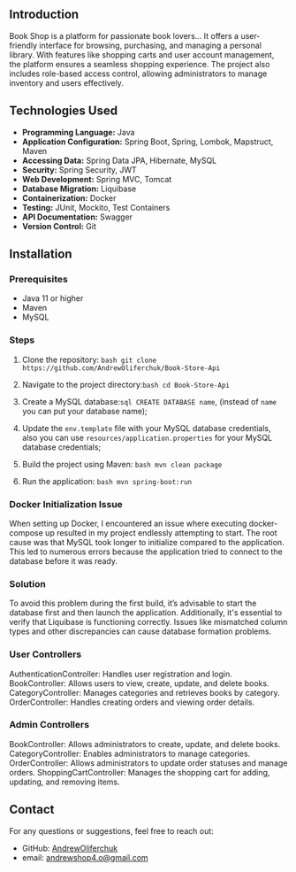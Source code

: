 

## Introduction

Book Shop is a platform for passionate book lovers...
It offers a user-friendly interface for browsing, purchasing, and managing a personal library. 
With features like shopping carts and user account management, the platform ensures a seamless shopping experience. 
The project also includes role-based access control, allowing administrators to manage inventory and users effectively.


## Technologies Used

* **Programming Language:** Java
* **Application Configuration:** Spring Boot, Spring, Lombok, Mapstruct, Maven
* **Accessing Data:** Spring Data JPA, Hibernate, MySQL
* **Security:** Spring Security, JWT
* **Web Development:** Spring MVC, Tomcat
* **Database Migration:** Liquibase
* **Containerization:** Docker
* **Testing:** JUnit, Mockito, Test Containers
* **API Documentation:** Swagger
* **Version Control:** Git

## Installation

### Prerequisites

- Java 11 or higher
- Maven
- MySQL


### Steps

1. Clone the repository:
   `bash git clone https://github.com/AndrewOliferchuk/Book-Store-Api`

2. Navigate to the project directory:`bash cd Book-Store-Api`

3. Create a MySQL database:`sql
   CREATE DATABASE name`, (instead of `name` you can put your database name);

4. Update the `env.template` file with your MySQL database credentials, also
   you can use `resources/application.properties` for your MySQL database credentials;

5. Build the project using Maven:
   `bash
   mvn clean package
   `

6. Run the application:
   `bash
   mvn spring-boot:run
   `


### Docker Initialization Issue

When setting up Docker, I encountered an issue where executing docker-compose up resulted in my project endlessly attempting to start. 
The root cause was that MySQL took longer to initialize compared to the application. 
This led to numerous errors because the application tried to connect to the database before it was ready.

### Solution
To avoid this problem during the first build, it’s advisable to start the database first and then launch the application. 
Additionally, it's essential to verify that Liquibase is functioning correctly. 
Issues like mismatched column types and other discrepancies can cause database formation problems.


### User Controllers

AuthenticationController: Handles user registration and login.
BookController: Allows users to view, create, update, and delete books.
CategoryController: Manages categories and retrieves books by category.
OrderController: Handles creating orders and viewing order details.

### Admin Controllers
BookController: Allows administrators to create, update, and delete books.
CategoryController: Enables administrators to manage categories.
OrderController: Allows administrators to update order statuses and manage orders.
ShoppingCartController: Manages the shopping cart for adding, updating, and removing items.


## Contact

For any questions or suggestions, feel free to reach out:

- GitHub: [AndrewOliferchuk](https://github.com/AndrewOliferchuk)
- email: andrewshop4.o@gmail.com
